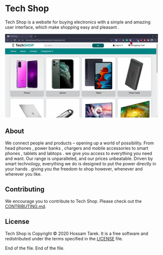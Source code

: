 # Tech Shop

Tech Shop is a website for buying electronics with a simple and amazing user interface,
which make shopping easy and pleasant .  

![image](images/website.png)

## About

We connect people and products – opening up a world of possibility.
From head phones , power banks , chargers and mobile accessories to smart phones , tablets and labtops .
we give you access to everything you need and want. Our range is unparalleled, and our prices unbeatable.
Driven by smart technology, everything we do is designed to put the power directly in your hands .
giving you the freedom to shop however, whenever and wherever you like.

## Contributing

We encourage you to contribute to Tech Shop. Please check out the [CONTRIBUTING.md](./CONTRIBUTING.md).

## License

Tech Shop is Copyright © 2020 Hossam Tarek. It is a free software and redistributed
under the terms specified in the [LICENSE](./LICENSE.txt) file.

End of the file.
End of the file.

